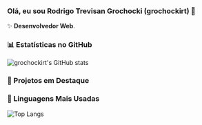 ### Olá, eu sou Rodrigo Trevisan Grochocki (grochockirt) 👋

✨ **Desenvolvedor Web**.

### 📊 Estatísticas no GitHub

![grochockirt's GitHub stats](https://github-readme-stats.vercel.app/api?username=grochockirt&show_icons=true&theme=dracula)

### 📌 Projetos em Destaque


### 🚀 Linguagens Mais Usadas

![Top Langs](https://github-readme-stats.vercel.app/api/top-langs/?username=grochockirt&layout=compact)
